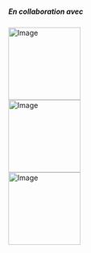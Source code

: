 <h5 class="fw-bold text-grey-6 my-2">En collaboration avec</h2>
<div class="w-100 row ">
<div class="my-auto col-xs-12 col-sm-4">
    <a class="" href="https://www.inserm.fr/" target="_blank">
    <img class="" border="0" src="/assets/images/l/inserm.svg" alt="Image" title="Image" style="max-width: 100%;" width="143"/>
    </a>
</div>
<div class="my-auto col-xs-12 col-sm-4">
    <a class="" href="https://medecine.sorbonne-universite.fr/" target="_blank">
        <img border="0" src="/assets/images/l/suniv-h.svg" alt="Image" title="Image" style="max-width: 100%;" width="143"/>
    </a>
</div>
<div class="my-auto col-xs-12 col-sm-4">
    <a class="" href="https://www.santepubliquefrance.fr/" target="_blank">
        <img border="0" src="/assets/images/l/spf.svg" alt="Image" title="Image" style="max-width: 100%;" width="143"/>
    </a>
</div>
</div>